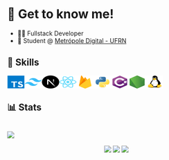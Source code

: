 # 🤝 Get to know me!

- 👨‍💻 Fullstack Developer
- 🏫 Student @ [Metrópole Digital - UFRN](https://portal.imd.ufrn.br/portal/institucional/sobreimd)

## 🚀 Skills

<div style="display: flex;" >
  <img align="center" alt="Typescript" height="30" width="40" src="https://raw.githubusercontent.com/devicons/devicon/master/icons/typescript/typescript-original.svg">
    <img align="center" alt="tailwindcss" height="30" width="40" src="https://raw.githubusercontent.com/devicons/devicon/master/icons/tailwindcss/tailwindcss-original.svg">
    <img align="center" alt="nextjs" height="30" width="40" src="https://raw.githubusercontent.com/devicons/devicon/master/icons/nextjs/nextjs-original.svg">
    <img align="center" alt="react" height="30" width="40" src="https://raw.githubusercontent.com/devicons/devicon/master/icons/react/react-original.svg">
  <img align="center" alt="Firebase" height="30" width="40" src="https://raw.githubusercontent.com/devicons/devicon/master/icons/firebase/firebase-original.svg">
  <img align="center" alt="Python" height="30" width="40" src="https://raw.githubusercontent.com/devicons/devicon/master/icons/python/python-original.svg">
  <img align="center" alt="C#" height="30" width="40" src="https://raw.githubusercontent.com/devicons/devicon/master/icons/csharp/csharp-original.svg">
  <img align="center" alt="Nodejs" height="30" width="40" src="https://raw.githubusercontent.com/devicons/devicon/master/icons/nodejs/nodejs-original.svg">
  <img align="center" alt="Linux" height="30" width="40" src="https://raw.githubusercontent.com/devicons/devicon/master/icons/linux/linux-original.svg">
</div>

## 📊 Stats

<br/>
<img src="https://api.visitorbadge.io/api/visitors?path=https%3A%2F%2Fgithub.com%2Ffsdearruda&label=Github%20Visitors&labelColor=%2337d67a&countColor=%23f47373"  />

<p align="center">

  <img src="http://github-profile-summary-cards.vercel.app/api/cards/stats?username=fsdearruda&theme=radical" />
  <img src="http://github-profile-summary-cards.vercel.app/api/cards/repos-per-language?username=fsdearruda&theme=radical" />
  <img src="http://github-profile-summary-cards.vercel.app/api/cards/profile-details?username=fsdearruda&theme=radical" />
</p>
